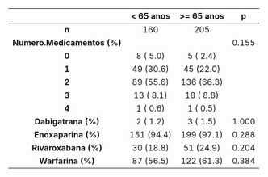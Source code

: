 

|            &nbsp;             |  < 65 anos  |  >= 65 anos  |   p   |
|:-----------------------------:|:-----------:|:------------:|:-----:|
|             **n**             |     160     |     205      |       |
|  **Numero.Medicamentos (%)**  |             |              | 0.155 |
|             **0**             |  8 ( 5.0)   |   5 ( 2.4)   |       |
|             **1**             |  49 (30.6)  |  45 (22.0)   |       |
|             **2**             |  89 (55.6)  |  136 (66.3)  |       |
|             **3**             |  13 ( 8.1)  |  18 ( 8.8)   |       |
|             **4**             |  1 ( 0.6)   |   1 ( 0.5)   |       |
|   **Dabigatrana (%)**   |  2 ( 1.2)   |   3 ( 1.5)   | 1.000 |
|   **Enoxaparina (%)**   | 151 (94.4)  |  199 (97.1)  | 0.288 |
|  **Rivaroxabana (%)**   |  30 (18.8)  |  51 (24.9)   | 0.204 |
|    **Warfarina (%)**    |  87 (56.5)  |  122 (61.3)  | 0.384 |

